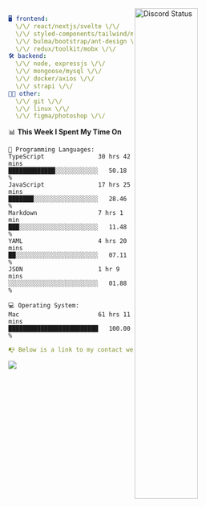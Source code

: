 
<a href="https://discord.com/users/279302975371870218" target="_blank">
    <img width="50%" align="right" alt="Discord Status" src="https://lanyard.cnrad.dev/api/279302975371870218?bg=161B22&borderRadius=5px%205px%200%200&hideTimestamp=true&idleMessage=Just%20chillin%27%20at%20the%20moment&animated=true">
</a>

```yaml
🖥️ frontend: 
  \/\/ react/nextjs/svelte \/\/
  \/\/ styled-components/tailwind/mui/
  \/\/ bulma/bootstrap/ant-design \/\/
  \/\/ redux/toolkit/mobx \/\/
🛠 backend: 
  \/\/ node, expressjs \/\/
  \/\/ mongoose/mysql \/\/
  \/\/ docker/axios \/\/
  \/\/ strapi \/\/
👨‍💻 other: 
  \/\/ git \/\/ 
  \/\/ linux \/\/
  \/\/ figma/photoshop \/\/
```
<!--START_SECTION:waka-->
📊 **This Week I Spent My Time On** 

```text
💬 Programming Languages: 
TypeScript               30 hrs 42 mins      █████████████░░░░░░░░░░░░   50.18 % 
JavaScript               17 hrs 25 mins      ███████░░░░░░░░░░░░░░░░░░   28.46 % 
Markdown                 7 hrs 1 min         ███░░░░░░░░░░░░░░░░░░░░░░   11.48 % 
YAML                     4 hrs 20 mins       ██░░░░░░░░░░░░░░░░░░░░░░░   07.11 % 
JSON                     1 hr 9 mins         ░░░░░░░░░░░░░░░░░░░░░░░░░   01.88 % 

💻 Operating System: 
Mac                      61 hrs 11 mins      █████████████████████████   100.00 % 
```


<!--END_SECTION:waka-->
```yaml
📭 Below is a link to my contact website 
```
<a href="https://mxns.xyz" target="_black"> <img src="https://img.shields.io/badge/website-161B22?style=for-the-badge&logo=About.me&logoColor=white"></img> <a/>
